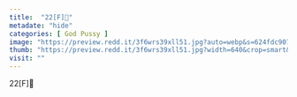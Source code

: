 ```yaml
---
title:  "22[F]🍓"
metadate: "hide"
categories: [ God Pussy ]
image: "https://preview.redd.it/3f6wrs39xll51.jpg?auto=webp&s=624fdc9077c030ad1689307dcdc1202549d4998a"
thumb: "https://preview.redd.it/3f6wrs39xll51.jpg?width=640&crop=smart&auto=webp&s=345a923add5a4c2859605ebd90d779ce563dea0f"
visit: ""
---
```

22[F]🍓
